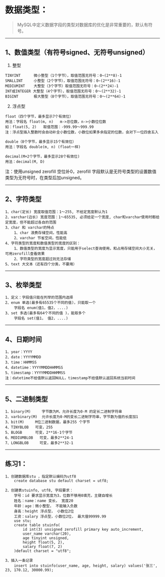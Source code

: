 # 数据类型：
> MySQL中定义数据字段的类型对数据库的优化是非常重要的，默认有符号。
---


## 1、数值类型（有符号signed、无符号unsigned）

1. 整型
```
TINYINT      微小整型（1个字节），取值范围无符号：0~(2**8)-1
SMALLINT     小整型（2个字节），取值范围无符号：0~(2**16)-1
MEDIUMINT    大整型（3个字节）取值范围无符号：0~(2**24)-1
INT或INTEGER 大整型（4个字节），取值范围无符号：0～(2**32)-1
BIGINT       极大整型（8个字节），取值范围无符号：0～(2**64)-1
```

2. 浮点型
```
float（四个字节，最多显示7个有效位）
用法：字段名 float(m, n)   m->总位数，n->小数位位数
如：float(5, 2)   取值范围：-999.99～999.99
注：浮点型插入整数时会自动补全小数位数，小数位如果多余指定的位数，会对下一位四舍五入

double（8个字节，最多显示15个有效位）
用法：字段名 double(m, n) (float一样)

decimal(M+2个字节，最多显示28个有效位)
用法：decimal(M, D)
```

注：使用unsigned zerofill 空位补0，zerofill 字段默认是无符号类型的设置数值类型为无符号时，在类型后加unsigned。

---


## 2、字符类型
    1、char(定长) 宽度取值范围：1～255, 不给定宽度默认为1
    2、varchar(边长) 宽度范围：1～65535, 必须给定一个宽度, char和varchar使用时都给定宽度，但不能超过各自的范围
    3、char 和 varchar的特点
        1、char 浪费存储空间，性能高
        2、varchar 节省空间，性能低
    4、字符类型的宽度和数值类型的宽度的区别：
        1、数值类型的宽度为显示宽度，只能用于select查询使用，和占用存储空间大小无关，可用zerofill查看效果
        2、字符类型的宽度超过则无法存储
    5、text 大文本（还有四个分类，不要用）
---


## 3、枚举类型
    1、定义：字段值只能在列举的范围内选择
    2、enum 单选(最多有65535个不同的值)，只能取一个
        字段名 enum(值1，值2，....)
    3、set 多选(最多有64个不同的值 )，能取多个
        字段名 set(值1， 值2，....)
---


## 4、日期时间
    1、year：YYYY
    2、date：YYYYMMDD
    3、time：HHMMSS
    4、datetime：YYYYMMDDHHMMSS
    5、timestamp：YYYYMMDDHHMMSS
    注：datetime不给值默认返回NULL，timestamp不给值默认返回系统当前时间
---


## 5、二进制类型
    1、binary(M)     字节数为M，允许长度为0-M 的定长二进制字符串
    2、varbinary(M)  允许长度为0-M的变长二进制字符串，字节数为值的长度加1
    3、bit(M)     M位二进制数据，最多255 个字节
    4、TINYBLOB   可变，255
    5、BLOGB      可变，2**16-1个字节
    6、MEDIUMBLOB   可变，最多2**24-1
    7、LONGBLOB     可变，最多2**32-1
---


## 练习1：
    1、创建数据库stu ，指定默认编码为utf8
        create database stu default charset = utf8;

    2、创建表stuinfo, utf8, 字段要求：
        学号：id 要求显示宽度为3，位数不够用0填充，主键自增长
        姓名：name：name 变长， 宽度20
        年龄：age：微小整型， 不能输入负数
        身高：height 浮点型， 小数位2位
        工资：salary 浮点型，小数位2位， 最大值99999.99
        use stu;
        create table stuinfo(
            id int(3) unsigned zerofill primary key auto_increment,
            user_name varchar(20),
            age tinyint unsigned,
            height float(5, 2),
            salary float(7, 2)
        )default charset = "utf8";

    3、插入一条记录
        insert into stuinfo(user_name, age, height, salary) values('张三', 23, 170.12, 30000.99);
